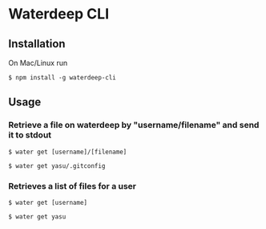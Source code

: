 # Waterdeep CLI

## Installation

On Mac/Linux run

`$ npm install -g waterdeep-cli`

## Usage

### Retrieve a file on waterdeep by "username/filename" and send it to stdout

`$ water get [username]/[filename]`

`$ water get yasu/.gitconfig`

### Retrieves a list of files for a user

`$ water get [username]`

`$ water get yasu`

